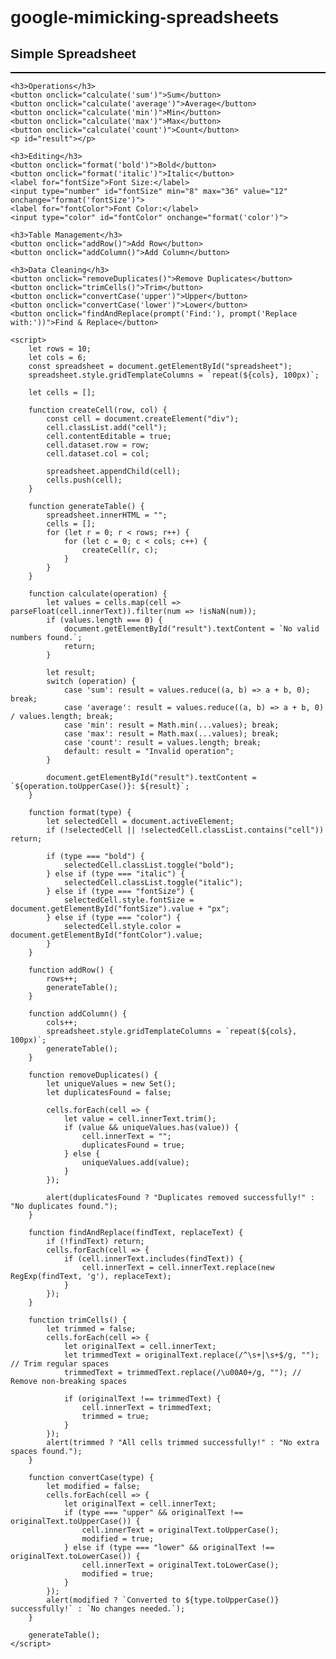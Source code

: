 # google-mimicking-spreadsheets

<!DOCTYPE html>
<html lang="en">
<head>
    <meta charset="UTF-8">
    <meta name="viewport" content="width=device-width, initial-scale=1.0">
    <title>Spreadsheet App</title>
    <style>
        body { font-family: Arial, sans-serif; }
        .spreadsheet {
            display: grid;
            grid-template-columns: repeat(6, 100px);
            gap: 1px;
            border: 1px solid black;
        }
        .cell {
            width: 100px;
            height: 30px;
            border: 1px solid #ccc;
            text-align: center;
            cursor: pointer;
            background: white;
        }
        .bold { font-weight: bold; }
        .italic { font-style: italic; }
    </style>
</head>
<body>
    <h2>Simple Spreadsheet</h2>
    <div class="spreadsheet" id="spreadsheet"></div>

    <h3>Operations</h3>
    <button onclick="calculate('sum')">Sum</button>
    <button onclick="calculate('average')">Average</button>
    <button onclick="calculate('min')">Min</button>
    <button onclick="calculate('max')">Max</button>
    <button onclick="calculate('count')">Count</button>
    <p id="result"></p>

    <h3>Editing</h3>
    <button onclick="format('bold')">Bold</button>
    <button onclick="format('italic')">Italic</button>
    <label for="fontSize">Font Size:</label>
    <input type="number" id="fontSize" min="8" max="36" value="12" onchange="format('fontSize')">
    <label for="fontColor">Font Color:</label>
    <input type="color" id="fontColor" onchange="format('color')">

    <h3>Table Management</h3>
    <button onclick="addRow()">Add Row</button>
    <button onclick="addColumn()">Add Column</button>

    <h3>Data Cleaning</h3>
    <button onclick="removeDuplicates()">Remove Duplicates</button>
    <button onclick="trimCells()">Trim</button>
    <button onclick="convertCase('upper')">Upper</button>
    <button onclick="convertCase('lower')">Lower</button>
    <button onclick="findAndReplace(prompt('Find:'), prompt('Replace with:'))">Find & Replace</button>

    <script>
        let rows = 10;
        let cols = 6;
        const spreadsheet = document.getElementById("spreadsheet");
        spreadsheet.style.gridTemplateColumns = `repeat(${cols}, 100px)`;

        let cells = [];

        function createCell(row, col) {
            const cell = document.createElement("div");
            cell.classList.add("cell");
            cell.contentEditable = true;
            cell.dataset.row = row;
            cell.dataset.col = col;

            spreadsheet.appendChild(cell);
            cells.push(cell);
        }

        function generateTable() {
            spreadsheet.innerHTML = "";
            cells = [];
            for (let r = 0; r < rows; r++) {
                for (let c = 0; c < cols; c++) {
                    createCell(r, c);
                }
            }
        }

        function calculate(operation) {
            let values = cells.map(cell => parseFloat(cell.innerText)).filter(num => !isNaN(num));
            if (values.length === 0) {
                document.getElementById("result").textContent = `No valid numbers found.`;
                return;
            }

            let result;
            switch (operation) {
                case 'sum': result = values.reduce((a, b) => a + b, 0); break;
                case 'average': result = values.reduce((a, b) => a + b, 0) / values.length; break;
                case 'min': result = Math.min(...values); break;
                case 'max': result = Math.max(...values); break;
                case 'count': result = values.length; break;
                default: result = "Invalid operation";
            }

            document.getElementById("result").textContent = `${operation.toUpperCase()}: ${result}`;
        }

        function format(type) {
            let selectedCell = document.activeElement;
            if (!selectedCell || !selectedCell.classList.contains("cell")) return;

            if (type === "bold") {
                selectedCell.classList.toggle("bold");
            } else if (type === "italic") {
                selectedCell.classList.toggle("italic");
            } else if (type === "fontSize") {
                selectedCell.style.fontSize = document.getElementById("fontSize").value + "px";
            } else if (type === "color") {
                selectedCell.style.color = document.getElementById("fontColor").value;
            }
        }

        function addRow() {
            rows++;
            generateTable();
        }

        function addColumn() {
            cols++;
            spreadsheet.style.gridTemplateColumns = `repeat(${cols}, 100px)`;
            generateTable();
        }

        function removeDuplicates() {
            let uniqueValues = new Set();
            let duplicatesFound = false;

            cells.forEach(cell => {
                let value = cell.innerText.trim();
                if (value && uniqueValues.has(value)) {
                    cell.innerText = "";
                    duplicatesFound = true;
                } else {
                    uniqueValues.add(value);
                }
            });

            alert(duplicatesFound ? "Duplicates removed successfully!" : "No duplicates found.");
        }

        function findAndReplace(findText, replaceText) {
            if (!findText) return;
            cells.forEach(cell => {
                if (cell.innerText.includes(findText)) {
                    cell.innerText = cell.innerText.replace(new RegExp(findText, 'g'), replaceText);
                }
            });
        }

        function trimCells() {
            let trimmed = false;
            cells.forEach(cell => {
                let originalText = cell.innerText;
                let trimmedText = originalText.replace(/^\s+|\s+$/g, ""); // Trim regular spaces
                trimmedText = trimmedText.replace(/\u00A0+/g, ""); // Remove non-breaking spaces

                if (originalText !== trimmedText) {
                    cell.innerText = trimmedText;
                    trimmed = true;
                }
            });
            alert(trimmed ? "All cells trimmed successfully!" : "No extra spaces found.");
        }

        function convertCase(type) {
            let modified = false;
            cells.forEach(cell => {
                let originalText = cell.innerText;
                if (type === "upper" && originalText !== originalText.toUpperCase()) {
                    cell.innerText = originalText.toUpperCase();
                    modified = true;
                } else if (type === "lower" && originalText !== originalText.toLowerCase()) {
                    cell.innerText = originalText.toLowerCase();
                    modified = true;
                }
            });
            alert(modified ? `Converted to ${type.toUpperCase()} successfully!` : `No changes needed.`);
        }

        generateTable();
    </script>
</body>
</html>
